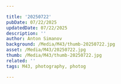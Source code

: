 ```yaml
---

title: '20250722'
pubDate: 07/22/2025
updatedDate: 07/22/2025
description: ''
author: Anton Simanov
background: /Media/M43/thumb-20250722.jpg
asset: /Media/M43/20250722.jpg
thumb: /Media/M43/thumb-20250722.jpg
related: ''
tags: M43, photography, photog

---
```



